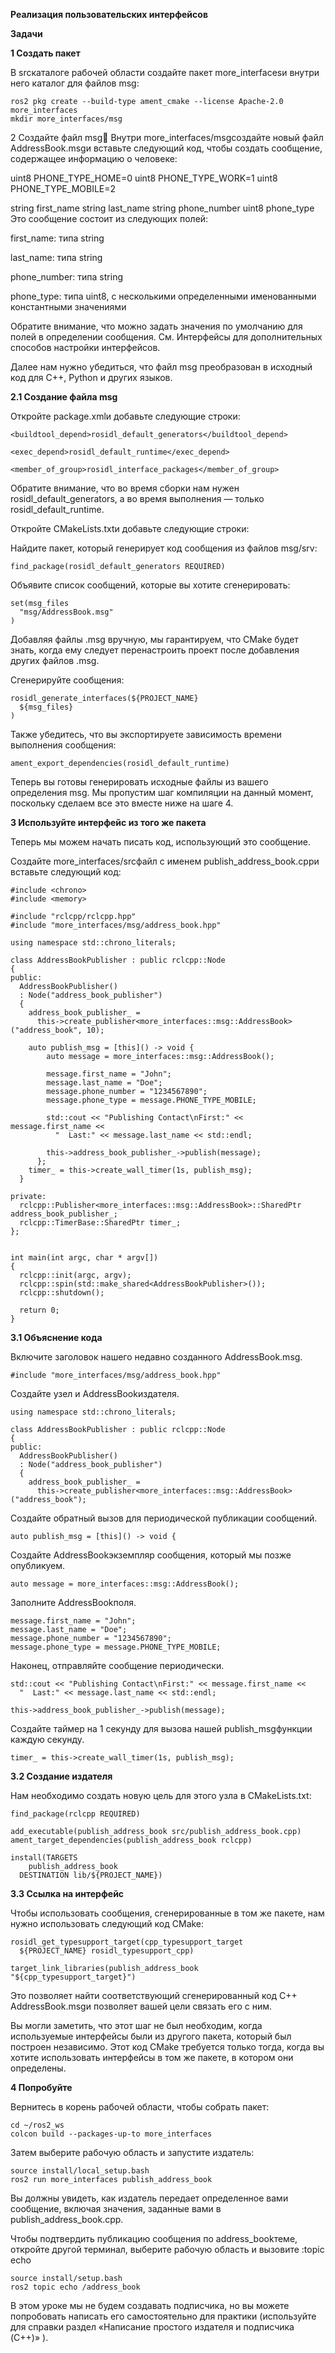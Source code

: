 **Реализация пользовательских интерфейсов**

**Задачи**

**1 Создать пакет**

В srcкаталоге рабочей области создайте пакет more_interfacesи внутри него каталог для файлов msg:

~~~
ros2 pkg create --build-type ament_cmake --license Apache-2.0 more_interfaces
mkdir more_interfaces/msg
~~~

2 Создайте файл msg
Внутри more_interfaces/msgсоздайте новый файл AddressBook.msgи вставьте следующий код, чтобы создать сообщение, содержащее информацию о человеке:

uint8 PHONE_TYPE_HOME=0
uint8 PHONE_TYPE_WORK=1
uint8 PHONE_TYPE_MOBILE=2

string first_name
string last_name
string phone_number
uint8 phone_type
Это сообщение состоит из следующих полей:

first_name: типа string

last_name: типа string

phone_number: типа string

phone_type: типа uint8, с несколькими определенными именованными константными значениями

Обратите внимание, что можно задать значения по умолчанию для полей в определении сообщения. См. Интерфейсы для дополнительных способов настройки интерфейсов.

Далее нам нужно убедиться, что файл msg преобразован в исходный код для C++, Python и других языков.

**2.1 Создание файла msg**

Откройте package.xmlи добавьте следующие строки:

~~~
<buildtool_depend>rosidl_default_generators</buildtool_depend>

<exec_depend>rosidl_default_runtime</exec_depend>

<member_of_group>rosidl_interface_packages</member_of_group>
~~~

Обратите внимание, что во время сборки нам нужен rosidl_default_generators, а во время выполнения — только rosidl_default_runtime.

Откройте CMakeLists.txtи добавьте следующие строки:

Найдите пакет, который генерирует код сообщения из файлов msg/srv:

~~~
find_package(rosidl_default_generators REQUIRED)
~~~

Объявите список сообщений, которые вы хотите сгенерировать:

~~~
set(msg_files
  "msg/AddressBook.msg"
)
~~~

Добавляя файлы .msg вручную, мы гарантируем, что CMake будет знать, когда ему следует перенастроить проект после добавления других файлов .msg.

Сгенерируйте сообщения:

~~~
rosidl_generate_interfaces(${PROJECT_NAME}
  ${msg_files}
)
~~~

Также убедитесь, что вы экспортируете зависимость времени выполнения сообщения:

~~~
ament_export_dependencies(rosidl_default_runtime)
~~~
Теперь вы готовы генерировать исходные файлы из вашего определения msg. Мы пропустим шаг компиляции на данный момент, поскольку сделаем все это вместе ниже на шаге 4.

**3 Используйте интерфейс из того же пакета**

Теперь мы можем начать писать код, использующий это сообщение.

Создайте more_interfaces/srcфайл с именем publish_address_book.cppи вставьте следующий код:

~~~
#include <chrono>
#include <memory>

#include "rclcpp/rclcpp.hpp"
#include "more_interfaces/msg/address_book.hpp"

using namespace std::chrono_literals;

class AddressBookPublisher : public rclcpp::Node
{
public:
  AddressBookPublisher()
  : Node("address_book_publisher")
  {
    address_book_publisher_ =
      this->create_publisher<more_interfaces::msg::AddressBook>("address_book", 10);

    auto publish_msg = [this]() -> void {
        auto message = more_interfaces::msg::AddressBook();

        message.first_name = "John";
        message.last_name = "Doe";
        message.phone_number = "1234567890";
        message.phone_type = message.PHONE_TYPE_MOBILE;

        std::cout << "Publishing Contact\nFirst:" << message.first_name <<
          "  Last:" << message.last_name << std::endl;

        this->address_book_publisher_->publish(message);
      };
    timer_ = this->create_wall_timer(1s, publish_msg);
  }

private:
  rclcpp::Publisher<more_interfaces::msg::AddressBook>::SharedPtr address_book_publisher_;
  rclcpp::TimerBase::SharedPtr timer_;
};


int main(int argc, char * argv[])
{
  rclcpp::init(argc, argv);
  rclcpp::spin(std::make_shared<AddressBookPublisher>());
  rclcpp::shutdown();

  return 0;
}
~~~

**3.1 Объяснение кода**

Включите заголовок нашего недавно созданного AddressBook.msg.

~~~
#include "more_interfaces/msg/address_book.hpp"
~~~

Создайте узел и AddressBookиздателя.

~~~
using namespace std::chrono_literals;

class AddressBookPublisher : public rclcpp::Node
{
public:
  AddressBookPublisher()
  : Node("address_book_publisher")
  {
    address_book_publisher_ =
      this->create_publisher<more_interfaces::msg::AddressBook>("address_book");
~~~

Создайте обратный вызов для периодической публикации сообщений.

~~~
auto publish_msg = [this]() -> void {
~~~

Создайте AddressBookэкземпляр сообщения, который мы позже опубликуем.

~~~
auto message = more_interfaces::msg::AddressBook();
~~~

Заполните AddressBookполя.

~~~
message.first_name = "John";
message.last_name = "Doe";
message.phone_number = "1234567890";
message.phone_type = message.PHONE_TYPE_MOBILE;
~~~

Наконец, отправляйте сообщение периодически.

~~~
std::cout << "Publishing Contact\nFirst:" << message.first_name <<
  "  Last:" << message.last_name << std::endl;

this->address_book_publisher_->publish(message);
~~~

Создайте таймер на 1 секунду для вызова нашей publish_msgфункции каждую секунду.

~~~
timer_ = this->create_wall_timer(1s, publish_msg);
~~~

**3.2 Создание издателя**

Нам необходимо создать новую цель для этого узла в CMakeLists.txt:

~~~
find_package(rclcpp REQUIRED)

add_executable(publish_address_book src/publish_address_book.cpp)
ament_target_dependencies(publish_address_book rclcpp)

install(TARGETS
    publish_address_book
  DESTINATION lib/${PROJECT_NAME})
~~~

**3.3 Ссылка на интерфейс**

Чтобы использовать сообщения, сгенерированные в том же пакете, нам нужно использовать следующий код CMake:

~~~
rosidl_get_typesupport_target(cpp_typesupport_target
  ${PROJECT_NAME} rosidl_typesupport_cpp)

target_link_libraries(publish_address_book "${cpp_typesupport_target}")
~~~

Это позволяет найти соответствующий сгенерированный код C++ AddressBook.msgи позволяет вашей цели связать его с ним.

Вы могли заметить, что этот шаг не был необходим, когда используемые интерфейсы были из другого пакета, который был построен независимо. Этот код CMake требуется только тогда, когда вы хотите использовать интерфейсы в том же пакете, в котором они определены.

**4 Попробуйте**

Вернитесь в корень рабочей области, чтобы собрать пакет:

~~~
cd ~/ros2_ws
colcon build --packages-up-to more_interfaces
~~~

Затем выберите рабочую область и запустите издатель:

~~~
source install/local_setup.bash
ros2 run more_interfaces publish_address_book
~~~

Вы должны увидеть, как издатель передает определенное вами сообщение, включая значения, заданные вами в publish_address_book.cpp.

Чтобы подтвердить публикацию сообщения по address_bookтеме, откройте другой терминал, выберите рабочую область и вызовите :topic echo

~~~
source install/setup.bash
ros2 topic echo /address_book
~~~

В этом уроке мы не будем создавать подписчика, но вы можете попробовать написать его самостоятельно для практики (используйте для справки раздел «Написание простого издателя и подписчика (C++)» ).

